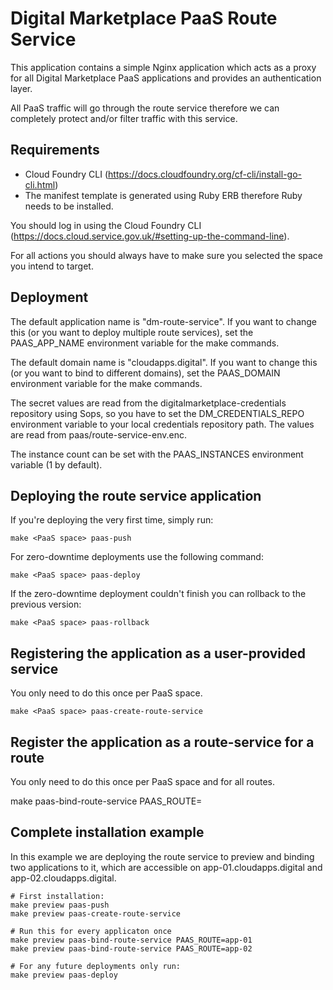 # Digital Marketplace PaaS Route Service

This application contains a simple Nginx application which acts as a proxy for all Digital Marketplace PaaS applications and provides an authentication layer.

All PaaS traffic will go through the route service therefore we can completely protect and/or filter traffic with this service.

## Requirements

* Cloud Foundry CLI (https://docs.cloudfoundry.org/cf-cli/install-go-cli.html)
* The manifest template is generated using Ruby ERB therefore Ruby needs to be installed.

You should log in using the Cloud Foundry CLI (https://docs.cloud.service.gov.uk/#setting-up-the-command-line).

For all actions you should always have to make sure you selected the space you intend to target.

## Deployment

The default application name is "dm-route-service". If you want to change this (or you want to deploy multiple route services), set the PAAS_APP_NAME environment variable for the make commands.

The default domain name is "cloudapps.digital". If you want to change this (or you want to bind to different domains), set the PAAS_DOMAIN environment variable for the make commands.

The secret values are read from the digitalmarketplace-credentials repository using Sops, so you have to set the DM_CREDENTIALS_REPO environment variable to your local credentials repository path. The values are read from paas/route-service-env.enc.

The instance count can be set with the PAAS_INSTANCES environment variable (1 by default).

## Deploying the route service application

If you're deploying the very first time, simply run:

```
make <PaaS space> paas-push
```

For zero-downtime deployments use the following command:

```
make <PaaS space> paas-deploy
```

If the zero-downtime deployment couldn't finish you can rollback to the previous version:

```
make <PaaS space> paas-rollback
```

## Registering the application as a user-provided service

You only need to do this once per PaaS space.

```
make <PaaS space> paas-create-route-service
```

## Register the application as a route-service for a route

You only need to do this once per PaaS space and for all routes.

make <PaaS space> paas-bind-route-service PAAS_ROUTE=<route of your application>

## Complete installation example

In this example we are deploying the route service to preview and binding two applications to it, which are accessible on app-01.cloudapps.digital and app-02.cloudapps.digital.

```
# First installation:
make preview paas-push
make preview paas-create-route-service

# Run this for every applicaton once
make preview paas-bind-route-service PAAS_ROUTE=app-01
make preview paas-bind-route-service PAAS_ROUTE=app-02

# For any future deployments only run:
make preview paas-deploy
```
